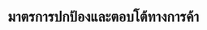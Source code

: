 มาตรการปกป้องและตอบโต้ทางการค้า﻿
====


<!--stackedit_data:
eyJoaXN0b3J5IjpbLTE1MjE5NDcwNDFdfQ==
-->
